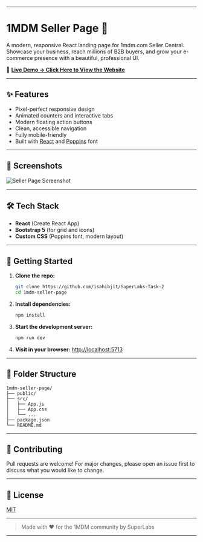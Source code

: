 
---

# 1MDM Seller Page 🚀

A modern, responsive React landing page for 1mdm.com Seller Central. Showcase your business, reach millions of B2B buyers, and grow your e-commerce presence with a beautiful, professional UI.

🔗 **[Live Demo → Click Here to View the Website](https://marvelous-gingersnap-c6e71c.netlify.app/)**

---

## ✨ Features

* Pixel-perfect responsive design
* Animated counters and interactive tabs
* Modern floating action buttons
* Clean, accessible navigation
* Fully mobile-friendly
* Built with [React](https://reactjs.org/) and [Poppins](https://fonts.google.com/specimen/Poppins) font

---

## 📸 Screenshots

![Seller Page Screenshot](https://private-user-images.githubusercontent.com/114424610/463681273-e148db09-8374-4be9-870f-0f8b52e96558.png)

---

## 🛠️ Tech Stack

* **React** (Create React App)
* **Bootstrap 5** (for grid and icons)
* **Custom CSS** (Poppins font, modern layout)

---

## 🚀 Getting Started

1. **Clone the repo:**

   ```bash
   git clone https://github.com/isahibjit/SuperLabs-Task-2
   cd 1mdm-seller-page
   ```

2. **Install dependencies:**

   ```bash
   npm install
   ```

3. **Start the development server:**

   ```bash
   npm run dev
   ```

4. **Visit in your browser:**
   [http://localhost:5713](http://localhost:5713)

---

## 📁 Folder Structure

```
1mdm-seller-page/
├── public/
├── src/
│   ├── App.js
│   ├── App.css
│   └── ...
├── package.json
└── README.md
```

---

## 🤝 Contributing

Pull requests are welcome! For major changes, please open an issue first to discuss what you would like to change.

---

## 📝 License

[MIT](https://github.com/isahibjit/SuperLabs-Task-2/blob/main/LICENSE)

---

> Made with ❤️ for the 1MDM community by SuperLabs

---

